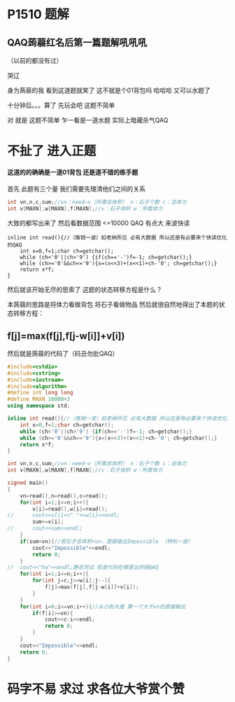 # P1510 题解

## QAQ蒟蒻红名后第一篇题解吼吼吼
（以前的都没有过）

 哭辽
 
 
 身为蒟蒻的我 看到这道题就笑了 这不就是个01背包吗 哈哈哈  又可以水题了
 
 十分钟后。。。算了 先玩会吧 这题不简单
 
 对 就是 这题不简单 乍一看是一道水题 实际上暗藏杀气QAQ
 
 
 # 不扯了 进入正题
 
####  这道的的确确是一道01背包 还是道不错的练手题
 
 首先 此题有三个量 我们需要先理清他们之间的关系
 
 ```cpp
int vn,n,c,sum;//vn：need—v（所需总体积） n：石子个数 c：总体力 
int v[MAXN],w[MAXN],f[MAXN];//v：石子体积 w：所需体力 
```

大致的都写出来了 然后看数据范围 <=10000  QAQ 有点大
来波快读

```
inline int read(){//（推销一波）如老衲所见 必有大数据 所以还是有必要来个快读优化的QAQ 
    int x=0,f=1;char ch=getchar();
    while (ch<'0'||ch>'9') {if(ch=='-')f=-1; ch=getchar();}
    while (ch>='0'&&ch<='9'){x=(x<<3)+(x<<1)+ch-'0'; ch=getchar();}
    return x*f;
}
```

然后就该开始无尽的思索了 这题的状态转移方程是什么？

本蒟蒻的思路是将体力看做背包 将石子看做物品 然后就很自然地得出了本题的状态转移方程：

## f[j]=max(f[j],f[j-w[i]]+v[i])

然后就是蒟蒻的代码了（码丑勿批QAQ）

```cpp
#include<cstdio>
#include<cstring>
#include<iostream>
#include<algorithm>
#define int long long
#define MAXN 10000+3
using namespace std;

inline int read(){//（推销一波）如老衲所见 必有大数据 所以还是有必要来个快读优化的QAQ 
    int x=0,f=1;char ch=getchar();
    while (ch<'0'||ch>'9') {if(ch=='-')f=-1; ch=getchar();}
    while (ch>='0'&&ch<='9'){x=(x<<3)+(x<<1)+ch-'0'; ch=getchar();}
    return x*f;
}

int vn,n,c,sum;//vn：need—v（所需总体积） n：石子个数 c：总体力 
int v[MAXN],w[MAXN],f[MAXN];//v：石子体积 w：所需体力  

signed main()
{
	vn=read(),n=read(),c=read();
	for(int i=1;i<=n;i++){
		v[i]=read(),w[i]=read();
//		cout<<v[i]<<" "<<w[i]<<endl;
		sum+=v[i];
//		cout<<sum<<endl;
	}
	if(sum<vn){//若石子总体积<vn，直接输出Impossible （特判一波）
		cout<<"Impossible"<<endl;
		return 0;
	}
//	cout<<"ha"<<endl;静态测试 检查代码在哪里出的锅QAQ 
	for(int i=1;i<=n;i++){
		for(int j=c;j>=w[i];j--){
			f[j]=max(f[j],f[j-w[i]]+v[i]);
		}
	}
	for(int i=0;i<=vn;i++){//从小到大搜 第一个大于vn的直接输出
		if(f[i]>=vn){
			cout<<c-i<<endl;
			return 0;
		}
	}
	cout<<"Impossible"<<endl;
	return 0;
}
```

# 码字不易 求过 求各位大爷赏个赞